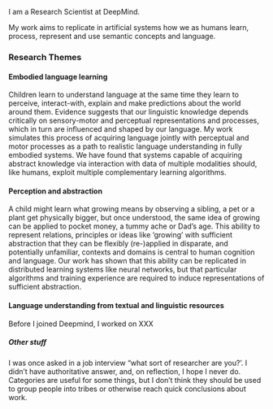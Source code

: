 

I am a Research Scientist at DeepMind. 

My work aims to replicate in artificial systems how we as humans learn, process, represent and use semantic concepts and language. 

### Research Themes

#### Embodied language learning

Children learn to understand language at the same time they learn to perceive, interact-with, explain and make predictions about the world around them. Evidence suggests that our linguistic knowledge depends critically on sensory-motor and perceptual representations and processes, which in turn are influenced and shaped by our language. My work simulates this process of acquiring language jointly with perceptual and motor processes as a path to realistic language understanding in fully embodied systems. We have found that systems capable of acquiring abstract knowledge via interaction with data of multiple modalities should, like humans, exploit multiple complementary learning algorithms.

#### Perception and abstraction

A child might learn what growing means by observing a sibling, a pet or a plant get physically bigger, but once understood, the same idea of growing can be applied to pocket money, a tummy ache or Dad’s age. This ability to represent relations, principles or ideas like ‘growing’ with sufficient abstraction that they can be flexibly (re-)applied in disparate, and potentially unfamiliar, contexts and domains is central to human cognition and language.  Our work has shown that this ability can be replicated in distributed learning systems like neural networks, but that particular algorithms and training experience are required to induce representations of sufficient abstraction. 

#### Language understanding from textual and linguistic resources

Before I joined Deepmind, I worked on XXX



##### Other stuff

I was once asked in a job interview “what sort of researcher are you?’. I didn’t have authoritative answer, and, on reflection, I hope I never do. Categories are useful for some things, but I don’t think they should be used to group people into tribes or otherwise reach quick conclusions about work. 

